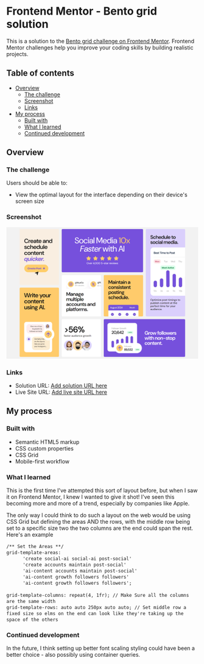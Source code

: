 # Frontend Mentor - Bento grid solution

This is a solution to the [Bento grid challenge on Frontend Mentor](https://www.frontendmentor.io/challenges/bento-grid-RMydElrlOj). Frontend Mentor challenges help you improve your coding skills by building realistic projects.

## Table of contents

- [Overview](#overview)
  - [The challenge](#the-challenge)
  - [Screenshot](#screenshot)
  - [Links](#links)
- [My process](#my-process)
  - [Built with](#built-with)
  - [What I learned](#what-i-learned)
  - [Continued development](#continued-development)

## Overview

### The challenge

Users should be able to:

- View the optimal layout for the interface depending on their device's screen size

### Screenshot

![Screenshot of Working Solution at Desktop Resolutions](./screenshot.png)

### Links

- Solution URL: [Add solution URL here](https://github.com/ConnorGaunt/fem-bento-grid)
- Live Site URL: [Add live site URL here](https://fem-bento-grid-cg.netlify.app/)

## My process

### Built with

- Semantic HTML5 markup
- CSS custom properties
- CSS Grid
- Mobile-first workflow

### What I learned

This is the first time I've attempted this sort of layout before, but when I saw it on Frontend Mentor, I knew I wanted to give it shot! I've seen this becoming more and more of a trend, especially by companies like Apple.

The only way I could think to do such a layout on the web would be using CSS Grid but defining the areas AND the rows, with the middle row being set to a specific size two the two columns are the end could span the rest. Here's an example

```
/** Set the Areas **/
grid-template-areas:
      'create social-ai social-ai post-social'
      'create accounts maintain post-social'
      'ai-content accounts maintain post-social'
      'ai-content growth followers followers'
      'ai-content growth followers followers';

grid-template-columns: repeat(4, 1fr); // Make Sure all the columns are the same width
grid-template-rows: auto auto 250px auto auto; // Set middle row a fixed size so elms on the end can look like they're taking up the space of the others
```

### Continued development

In the future, I think setting up better font scaling styling could have been a better choice - also possibly using container queries.
